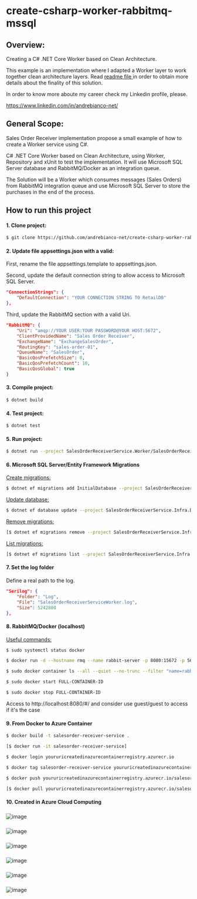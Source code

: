 # create-csharp-worker-rabbitmq-mssql

## Overview:
Creating a C# .NET Core Worker based on Clean Architecture.

This example is an implementation where I adapted a Worker layer to work together clean architecture layers. Read [readme file ](https://github.com/andrebianco-net/andrebianco-net#readme) in order to obtain more details about the finality of this solution.

In order to know more aboute my career check my Linkedin profile, please.

https://www.linkedin.com/in/andrebianco-net/

## General Scope:

Sales Order Receiver implementation propose a small example of how to create a Worker service using C#.

C# .NET Core Worker based on Clean Architecture, using Worker, Repository and xUnit to test the implementation. It will use Microsoft SQL Server database and RabbitMQ/Docker as an integration queue.  

The Solution will be a Worker which consumes messages (Sales Orders) from RabbitMQ integration queue and use Microsoft SQL Server to store the purchases in the end of the process.

## How to run this project

#### 1. Clone project:

```bash
$ git clone https://github.com/andrebianco-net/create-csharp-worker-rabbitmq-mssql.git
```

#### 2. Update file appsettings.json with a valid:

First, rename the file appsettings.template to appsettings.json.

Second, update the default connection string to allow access to Microsoft SQL Server.

```json
"ConnectionStrings": {
    "DefaultConnection": "YOUR CONNECTION STRING TO RetailDB"
},
```

Third, update the RabbitMQ section with a valid Uri.

```json
"RabbitMQ": {
    "Uri": "amqp://YOUR USER:YOUR PASSWORD@YOUR HOST:5672",
    "ClientProvidedName": "Sales Order Receiver",
    "ExchangeName": "ExchangeSalesOrder",
    "RoutingKey": "sales-order-01",
    "QueueName": "SalesOrder",
    "BasicQosPrefetchSize": 0,
    "BasicQosPrefetchCount": 10,
    "BasicQosGlobal": true
}
```

#### 3. Compile project:

```bash
$ dotnet build
```

#### 4. Test project:

```bash
$ dotnet test
```

#### 5. Run project:

```bash
$ dotnet run --project SalesOrderReceiverService.Worker/SalesOrderReceiverService.Worker.csproj
```

#### 6. Microsoft SQL Server/Entity Framework Migrations

<ins>Create migrations:</ins>
```bash
$ dotnet ef migrations add InitialDatabase --project SalesOrderReceiverService.Infra.Data/SalesOrderReceiverService.Infra.Data.csproj --startup-project SalesOrderReceiverService.Worker/SalesOrderReceiverService.Worker.csproj [ --verbose ]
```

<ins>Update database:</ins>
```bash
$ dotnet ef database update --project SalesOrderReceiverService.Infra.Data/SalesOrderReceiverService.Infra.Data.csproj --startup-project SalesOrderReceiverService.Worker/SalesOrderReceiverService.Worker.csproj [ --verbose ]
```

<ins>Remove migrations:</ins>
```bash
[$ dotnet ef migrations remove --project SalesOrderReceiverService.Infra.Data/SalesOrderReceiverService.Infra.Data.csproj --startup-project SalesOrderReceiverService.Worker/SalesOrderReceiverService.Worker.csproj] [ --verbose ]
```

<ins>List migrations:</ins>
```bash
[$ dotnet ef migrations list --project SalesOrderReceiverService.Infra.Data/SalesOrderReceiverService.Infra.Data.csproj --startup-project SalesOrderReceiverService.Worker/SalesOrderReceiverService.Worker.csproj] [ --verbose ]
```

#### 7. Set the log folder

Define a real path to the log.

```json
"Serilog": {
    "Folder": "Log",
    "File": "SalesOrderReceiverServiceWorker.log",
    "Size": 5242880
},
```

#### 8. RabbitMQ/Docker (localhost)

<ins>Useful commands:</ins>

```bash
$ sudo systemctl status docker
```

```bash
$ docker run -d --hostname rmq --name rabbit-server -p 8080:15672 -p 5672:5672 rabbitmq:3-management
```

```bash
$ sudo docker container ls --all --quiet --no-trunc --filter "name=rabbit-server"
```

```bash
$ sudo docker start FULL-CONTAINER-ID
```

```bash
$ sudo docker stop FULL-CONTAINER-ID
```

Access to http://localhost:8080/#/ and consider use guest/guest to access if it's the case

#### 9. From Docker to Azure Container

```bash
$ docker build -t salesorder-receiver-service .
```

```bash
[$ docker run -it salesorder-receiver-service]
```

```bash
$ docker login youruricreatedinazurecontainerregistry.azurecr.io
```

```bash
$ docker tag salesorder-receiver-service youruricreatedinazurecontainerregistry.azurecr.io/salesorder-receiver-service
```

```bash
$ docker push youruricreatedinazurecontainerregistry.azurecr.io/salesorder-receiver-service
```

```bash
[$ docker pull youruricreatedinazurecontainerregistry.azurecr.io/salesorder-receiver-service]
```

#### 10. Created in Azure Cloud Computing

###
![image](https://github.com/andrebianco-net/create-csharp-worker-rabbitmq-mssql/assets/453193/01a8c500-744e-48d5-b4c8-f530f021e5c8)

###
![image](https://github.com/andrebianco-net/create-csharp-worker-rabbitmq-mssql/assets/453193/a62d382d-231f-41cf-aac9-36f744e10a88)

###
![image](https://github.com/andrebianco-net/create-csharp-worker-rabbitmq-mssql/assets/453193/47939540-30fd-45bc-9197-27e4ca18c25f)

###
![image](https://github.com/andrebianco-net/create-csharp-worker-rabbitmq-mssql/assets/453193/9288e591-ad2e-43e6-ab04-48adbbdcccdf)

###
![image](https://github.com/andrebianco-net/create-csharp-worker-rabbitmq-mongodb/assets/453193/b965fae7-422f-40c7-ab0d-2070f2922fb9)

###
![image](https://github.com/andrebianco-net/create-csharp-worker-rabbitmq-mongodb/assets/453193/b824813c-9b2c-4ded-9e17-369ca77e26e0)
